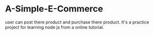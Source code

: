 # A-Simple-E-Commerce
user can post there product and purchase there product. It's a practice project for learning node js from a online tutorial.
